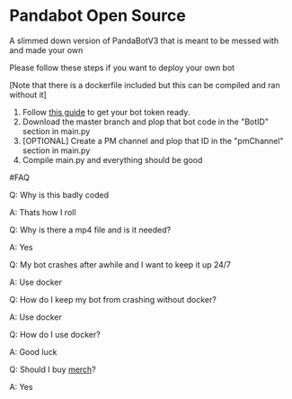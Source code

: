 # Pandabot Open Source
A slimmed down version of PandaBotV3 that is meant to be messed with and made your own

Please follow these steps if you want to deploy your own bot

[Note that there is a dockerfile included but this can be compiled and ran without it]

1. Follow [this guide](https://github.com/reactiflux/discord-irc/wiki/Creating-a-discord-bot-&-getting-a-token) to get your bot token ready.
2. Download the master branch and plop that bot code in the "BotID" section in main.py
3. [OPTIONAL] Create a PM channel and plop that ID in the "pmChannel" section in main.py
4. Compile main.py and everything should be good


#FAQ


Q: Why is this badly coded

A: Thats how I roll

Q: Why is there a mp4 file and is it needed?

A: Yes

Q: My bot crashes after awhile and I want to keep it up 24/7

A: Use docker

Q: How do I keep my bot from crashing without docker?

A: Use docker

Q: How do I use docker?

A: Good luck

Q: Should I buy [merch](https://www.redbubble.com/people/APandaWithAPlan/shop?utm_source=rb-native-app&utm_campaign=share-artist&utm_medium=ios)?

A: Yes
